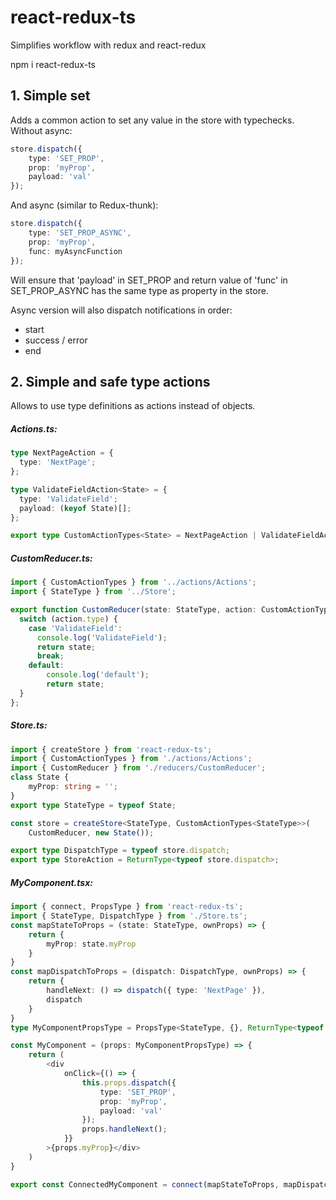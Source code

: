 # react-redux-ts
Simplifies workflow with redux and react-redux

npm i react-redux-ts

## 1. Simple set
Adds a common action to set any value in the store with typechecks.
Without async:
```typescript
store.dispatch({
    type: 'SET_PROP',
    prop: 'myProp',
    payload: 'val'
});
```
And async (similar to Redux-thunk):
```typescript
store.dispatch({
    type: 'SET_PROP_ASYNC',
    prop: 'myProp',
    func: myAsyncFunction
});
```
Will ensure that 'payload' in SET_PROP and return value of 'func' in SET_PROP_ASYNC has the same type as property in the store.

Async version will also dispatch notifications in order:
- start
- success / error
- end

## 2. Simple and safe type actions
Allows to use type definitions as actions instead of objects.


##### Actions.ts:

```typescript
type NextPageAction = {
  type: 'NextPage';
};

type ValidateFieldAction<State> = {
  type: 'ValidateField';
  payload: (keyof State)[];
};

export type CustomActionTypes<State> = NextPageAction | ValidateFieldAction<State>;
```


##### CustomReducer.ts:
```typescript
import { CustomActionTypes } from '../actions/Actions';
import { StateType } from '../Store';

export function CustomReducer(state: StateType, action: CustomActionTypes<StateType>): StateType {
  switch (action.type) {
    case 'ValidateField':
      console.log('ValidateField');
      return state;
      break;
    default:
        console.log('default');
      	return state;
  }
};
```

##### Store.ts:
```typescript
import { createStore } from 'react-redux-ts';
import { CustomActionTypes } from './actions/Actions';
import { CustomReducer } from './reducers/CustomReducer';
class State { 
    myProp: string = '';
}
export type StateType = typeof State;

const store = createStore<StateType, CustomActionTypes<StateType>>(
    CustomReducer, new State());

export type DispatchType = typeof store.dispatch;
export type StoreAction = ReturnType<typeof store.dispatch>;
```

##### MyComponent.tsx:
```typescript
import { connect, PropsType } from 'react-redux-ts';
import { StateType, DispatchType } from './Store.ts';
const mapStateToProps = (state: StateType, ownProps) => {
    return {
        myProp: state.myProp
    }
}
const mapDispatchToProps = (dispatch: DispatchType, ownProps) => {
    return {
        handleNext: () => dispatch({ type: 'NextPage' }),
        dispatch
    }
}
type MyComponentPropsType = PropsType<StateType, {}, ReturnType<typeof mapStateToProps>, ReturnType<typeof mapDispatchToProps>>;

const MyComponent = (props: MyComponentPropsType) => {
    return (
        <div
            onClick={() => {
                this.props.dispatch({
                    type: 'SET_PROP',
                    prop: 'myProp',
                    payload: 'val'
                });
                props.handleNext();
            }}
        >{props.myProp}</div>
    )
}

export const ConnectedMyComponent = connect(mapStateToProps, mapDispatchToProps)(MyComponent);
```

